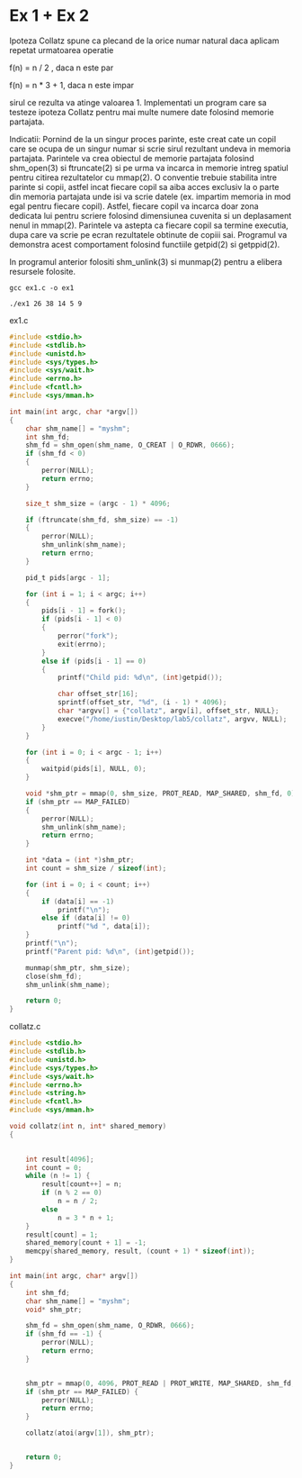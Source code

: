# Ex 1 + Ex 2

Ipoteza Collatz spune ca plecand de la orice numar natural daca aplicam
repetat urmatoarea operatie


f(n) = n / 2 , daca n este par

f(n) = n * 3 + 1, daca n este impar


sirul ce rezulta va atinge valoarea 1. Implementati un program care sa
testeze ipoteza Collatz pentru mai multe numere date folosind memorie
partajata.

Indicatii: Pornind de la un singur proces parinte, este creat cate un
copil care se ocupa de un singur numar si scrie sirul rezultant undeva
in memoria partajata. Parintele va crea obiectul de memorie partajata
folosind shm_open(3) si ftruncate(2) si pe urma va incarca in memorie
intreg spatiul pentru citirea rezultatelor cu mmap(2).
O conventie trebuie stabilita intre parinte si copii, astfel incat fiecare copil
sa aiba acces exclusiv la o parte din memoria partajata unde isi va scrie
datele (ex. impartim memoria in mod egal pentru fiecare copil). Astfel, fiecare copil va incarca doar zona dedicata lui pentru scriere folosind
dimensiunea cuvenita si un deplasament nenul in mmap(2). Parintele va
astepta ca fiecare copil sa termine executia, dupa care va scrie pe ecran
rezultatele obtinute de copiii sai.
Programul va demonstra acest comportament folosind functiile getpid(2)
si getppid(2).


In programul anterior folositi shm_unlink(3) si munmap(2) pentru a elibera resursele folosite.


```ssh-session
gcc ex1.c -o ex1
```


```ssh-session
./ex1 26 38 14 5 9
```


ex1.c

```c
#include <stdio.h>
#include <stdlib.h>
#include <unistd.h>
#include <sys/types.h>
#include <sys/wait.h>
#include <errno.h>
#include <fcntl.h>
#include <sys/mman.h>

int main(int argc, char *argv[])
{
    char shm_name[] = "myshm";
    int shm_fd;
    shm_fd = shm_open(shm_name, O_CREAT | O_RDWR, 0666);
    if (shm_fd < 0)
    {
        perror(NULL);
        return errno;
    }

    size_t shm_size = (argc - 1) * 4096;

    if (ftruncate(shm_fd, shm_size) == -1)
    {
        perror(NULL);
        shm_unlink(shm_name);
        return errno;
    }

    pid_t pids[argc - 1];

    for (int i = 1; i < argc; i++)
    {
        pids[i - 1] = fork();
        if (pids[i - 1] < 0)
        {
            perror("fork");
            exit(errno);
        }
        else if (pids[i - 1] == 0)
        {
            printf("Child pid: %d\n", (int)getpid());

            char offset_str[16];
            sprintf(offset_str, "%d", (i - 1) * 4096);
            char *argvv[] = {"collatz", argv[i], offset_str, NULL};
            execve("/home/iustin/Desktop/lab5/collatz", argvv, NULL);
        }
    }

    for (int i = 0; i < argc - 1; i++)
    {
        waitpid(pids[i], NULL, 0);
    }

    void *shm_ptr = mmap(0, shm_size, PROT_READ, MAP_SHARED, shm_fd, 0);
    if (shm_ptr == MAP_FAILED)
    {
        perror(NULL);
        shm_unlink(shm_name);
        return errno;
    }

    int *data = (int *)shm_ptr;
    int count = shm_size / sizeof(int);

    for (int i = 0; i < count; i++)
    {
        if (data[i] == -1)
            printf("\n");
        else if (data[i] != 0)
            printf("%d ", data[i]);
    }
    printf("\n");
    printf("Parent pid: %d\n", (int)getpid());

    munmap(shm_ptr, shm_size);
    close(shm_fd);
    shm_unlink(shm_name);

    return 0;
}

```


collatz.c


```c
#include <stdio.h>
#include <stdlib.h>
#include <unistd.h>
#include <sys/types.h>
#include <sys/wait.h>
#include <errno.h>
#include <string.h>
#include <fcntl.h>
#include <sys/mman.h>

void collatz(int n, int* shared_memory) 
{
    

    int result[4096]; 
    int count = 0;
    while (n != 1) {
        result[count++] = n;
        if (n % 2 == 0)
            n = n / 2;
        else
            n = 3 * n + 1;
    }
    result[count] = 1;
    shared_memory[count + 1] = -1;
    memcpy(shared_memory, result, (count + 1) * sizeof(int));
}

int main(int argc, char* argv[])
{
    int shm_fd;
    char shm_name[] = "myshm";
    void* shm_ptr;

    shm_fd = shm_open(shm_name, O_RDWR, 0666);
    if (shm_fd == -1) {
        perror(NULL);
        return errno;
    }


    shm_ptr = mmap(0, 4096, PROT_READ | PROT_WRITE, MAP_SHARED, shm_fd, atoi(argv[2]));
    if (shm_ptr == MAP_FAILED) {
        perror(NULL);
        return errno;
    }

    collatz(atoi(argv[1]), shm_ptr);


    return 0;
}
```
